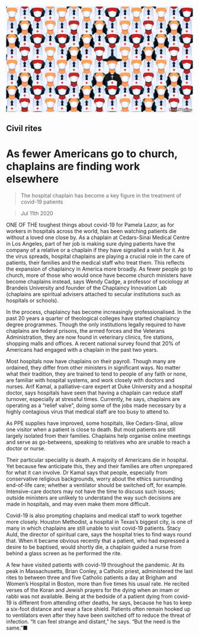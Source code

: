 ![](./images/20200711_USD001_0.jpg)

## Civil rites

# As fewer Americans go to church, chaplains are finding work elsewhere

> The hospital chaplain has become a key figure in the treatment of covid-19 patients

> Jul 11th 2020

ONE OF THE toughest things about covid-19 for Pamela Lazor, as for workers in hospitals across the world, has been watching patients die without a loved one close by. As a chaplain at Cedars-Sinai Medical Centre in Los Angeles, part of her job is making sure dying patients have the company of a relative or a chaplain if they have signalled a wish for it. As the virus spreads, hospital chaplains are playing a crucial role in the care of patients, their families and the medical staff who treat them. This reflects the expansion of chaplaincy in America more broadly. As fewer people go to church, more of those who would once have become church ministers have become chaplains instead, says Wendy Cadge, a professor of sociology at Brandeis University and founder of the Chaplaincy Innovation Lab (chaplains are spiritual advisers attached to secular institutions such as hospitals or schools).

In the process, chaplaincy has become increasingly professionalised. In the past 20 years a quarter of theological colleges have started chaplaincy degree programmes. Though the only institutions legally required to have chaplains are federal prisons, the armed forces and the Veterans Administration, they are now found in veterinary clinics, fire stations, shopping malls and offices. A recent national survey found that 20% of Americans had engaged with a chaplain in the past two years.

Most hospitals now have chaplains on their payroll. Though many are ordained, they differ from other ministers in significant ways. No matter what their tradition, they are trained to tend to people of any faith or none, are familiar with hospital systems, and work closely with doctors and nurses. Arif Kamal, a palliative-care expert at Duke University and a hospital doctor, says hospitals have seen that having a chaplain can reduce staff turnover, especially at stressful times. Currently, he says, chaplains are operating as a “relief valve”, doing some of the jobs made necessary by a highly contagious virus that medical staff are too busy to attend to.

As PPE supplies have improved, some hospitals, like Cedars-Sinai, allow one visitor when a patient is close to death. But most patients are still largely isolated from their families. Chaplains help organise online meetings and serve as go-betweens, speaking to relatives who are unable to reach a doctor or nurse.

Their particular speciality is death. A majority of Americans die in hospital. Yet because few anticipate this, they and their families are often unprepared for what it can involve. Dr Kamal says that people, especially from conservative religious backgrounds, worry about the ethics surrounding end-of-life care; whether a ventilator should be switched off, for example. Intensive-care doctors may not have the time to discuss such issues; outside ministers are unlikely to understand the way such decisions are made in hospitals, and may even make them more difficult.

Covid-19 is also prompting chaplains and medical staff to work together more closely. Houston Methodist, a hospital in Texas’s biggest city, is one of many in which chaplains are still unable to visit covid-19 patients. Stacy Auld, the director of spiritual care, says the hospital tries to find ways round that. When it became obvious recently that a patient, who had expressed a desire to be baptised, would shortly die, a chaplain guided a nurse from behind a glass screen as he performed the rite.

A few have visited patients with covid-19 throughout the pandemic. At its peak in Massachusetts, Brian Conley, a Catholic priest, administered the last rites to between three and five Catholic patients a day at Brigham and Women’s Hospital in Boston, more than five times his usual rate. He recited verses of the Koran and Jewish prayers for the dying when an imam or rabbi was not available. Being at the bedside of a patient dying from covid-19 is different from attending other deaths, he says, because he has to keep a six-foot distance and wear a face shield. Patients often remain hooked up to ventilators even after they have been switched off to reduce the threat of infection. “It can feel strange and distant,” he says. “But the need is the same.”■